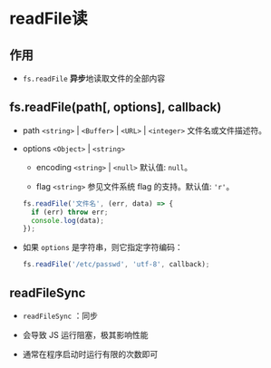 # readFile读

## 作用

*   `fs.readFile` **异步**地读取文件的全部内容

## fs.readFile(path\[, options], callback)

*   path `<string>` | `<Buffer>` | `<URL>` | `<integer>` 文件名或文件描述符。

*   options `<Object>` | `<string>`

    *   encoding `<string>` | `<null>` 默认值: `null`。

    *   flag `<string>` 参见文件系统 flag 的支持。默认值: `'r'`。

    ```javascript
    fs.readFile('文件名', (err, data) => {
      if (err) throw err;
      console.log(data);
    });
    ```

*   如果 `options` 是字符串，则它指定字符编码：

    ```javascript
    fs.readFile('/etc/passwd', 'utf-8', callback);
    ```

## readFileSync

*   `readFileSync` ：同步

*   会导致 JS 运行阻塞，极其影响性能

*   通常在程序启动时运行有限的次数即可

